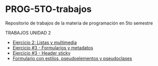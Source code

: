 # PROG-5TO-trabajos
Repositorio de trabajos de la materia de programación en 5to semestre

  TRABAJOS UNIDAD 2
- [Ejercicio 2: Listas y multimedia](/U2A2-trabajo/index.html)
- [Ejercicio #3 - Formularios y metadatos](/PROG-U2A3/index-U2A3.html)
- [Ejercicio #3 - Header sticky](/U3A3-header/index.html)
- [Formulario con estilos, pseudoelementos y pseudoclases](/CSS-U3-ACT4/index.html)
